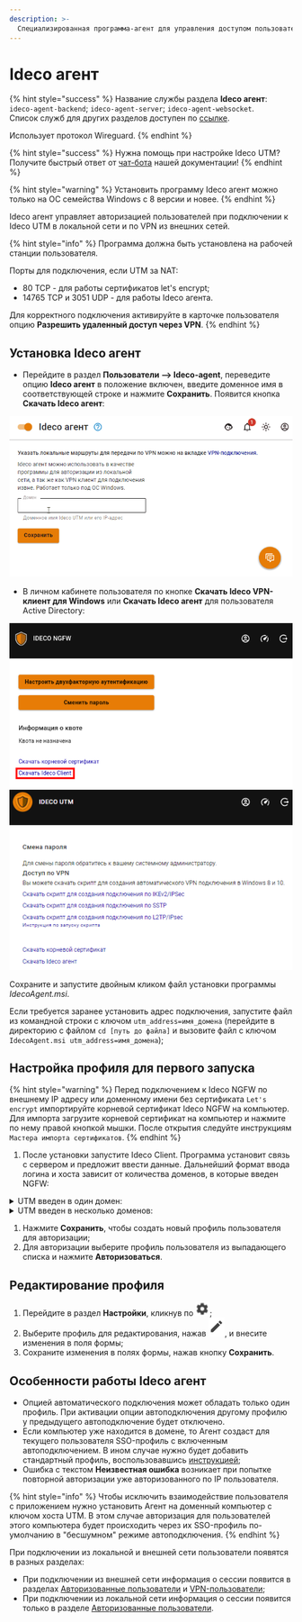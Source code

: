 ```yaml
---
description: >-
  Специализированная программа-агент для управления доступом пользователей в сеть Интернет. Использует протокол Wireguard.
---
```


# Ideco агент

{% hint style="success" %}
Название службы раздела **Ideco агент**: `ideco-agent-backend`; `ideco-agent-server`; `ideco-agent-websocket`. \
Список служб для других разделов доступен по [ссылке](../server-management/terminal.md).

Использует протокол Wireguard.
{% endhint %}

{% hint style="success" %}
Нужна помощь при настройке Ideco UTM? Получите быстрый ответ от [чат-бота](https://gpt-docs.ideco.ru/) нашей документации!
{% endhint %}

{% hint style="warning" %}
Установить программу Ideco агент можно только на ОС семейства Windows с 8 версии и новее.
{% endhint %}

Ideco агент управляет авторизацией пользователей при подключении к Ideco UTM в локальной сети и по VPN из внешних сетей.

{% hint style="info" %}
Программа должна быть установлена на рабочей станции пользователя.

Порты для подключения, если UTM за NAT:
* 80 TCP - для работы сертификатов let's encrypt;
* 14765 TCP и 3051 UDP  - для работы Ideco агента.

Для корректного подключения активируйте в карточке пользователя опцию **Разрешить удаленный доступ через VPN**.
{% endhint %}

## Установка Ideco агент

* Перейдите в раздел **Пользователи –> Ideco-agent**, переведите опцию **Ideco агент** в положение включен, введите доменное имя в соответствующей строке и нажмите **Сохранить**. Появится кнопка **Скачать Ideco агент**:

![](../../.gitbook/assets/agent.gif)

* В личном кабинете пользователя по кнопке **Скачать Ideco VPN-клиент для Windows** или **Скачать Ideco агент** для пользователя Active Directory:

![](../../.gitbook/assets/agent12.png) ![](../../.gitbook/assets/agent13.png)

Сохраните и запустите двойным кликом файл установки программы *IdecoAgent.msi*.

Если требуется заранее установить адрес подключения, запустите файл из командной строки с ключом `utm_address=имя_домена` (перейдите в директорию с файлом `cd [путь до файла]` и вызовите файл с ключом `IdecoAgent.msi utm_address=имя_домена`);

## Настройка профиля для первого запуска

{% hint style="warning" %}
Перед подключением к Ideco NGFW по внешнему IP адресу или доменному имени без сертификата `Let's encrypt` импортируйте корневой сертификат Ideco NGFW на компьютер.\
Для импорта загрузите корневой сертификат на компьютер и нажмите по нему правой кнопкой мышки. После открытия следуйте инструкциям `Мастера импорта сертификатов`.
{% endhint %}

1. После установки запустите Ideco Client. Программа установит связь с сервером и предложит ввести данные. Дальнейший формат ввода логина и хоста зависит от количества доменов, в которые введен NGFW:

<details>
<summary>UTM введен в один домен:</summary>

Введите **логин** в домене, в качестве **хоста** укажите домен.

![](../../.gitbook/assets/client2.png) ![](../../.gitbook/assets/client3.png)

</details>

<details>
<summary>UTM введен в несколько доменов:</summary>

Введите **логин** в формате **имя_домена/имя_пользователя**, в качестве **хоста** укажите **IP УТМ**.

![](../../.gitbook/assets/client4.png)

</details>

1. Нажмите **Сохранить**, чтобы создать новый профиль пользователя для авторизации;
2. Для авторизации выберите профиль пользователя из выпадающего списка и нажмите **Авторизоваться**.

## Редактирование профиля

1. Перейдите в раздел **Настройки**, кликнув по ![](../../.gitbook/assets/icon-gear2.png);
2. Выберите профиль для редактирования, нажав ![](../../.gitbook/assets/icon-edit.png), и внесите изменения в поля формы;
3. Сохраните изменения в полях формы, нажав кнопку **Сохранить**.

## Особенности работы Ideco агент

* Опцией автоматического подключения может обладать только один профиль. При активации опции автоподключения другому профилю у предыдущего автоподключение будет отключено.
* Если компьютер уже находится в домене, то Агент создаст для текущего пользователя SSO-профиль с включенным автоподключением. В ином случае нужно будет добавить стандартный профиль, воспользовавшись [инструкцией](#nastroika-profilya-dlya-pervogo-zapuska);
* Ошибка с текстом **Неизвестная ошибка** возникает при попытке повторной авторизации уже авторизованного по IP пользователя.

{% hint style="info" %}
Чтобы исключить взаимодействие пользователя с приложением нужно установить Агент на доменный компьютер с ключом хоста UTM. В этом случае авторизация для пользователей этого компьютера будет происходить через их SSO-профиль по-умолчанию в "бесшумном" режиме автоподключения.
{% endhint %}

При подключении из локальной и внешней сети пользователи появятся в разных разделах:
* При подключении из внешней сети информация о сессии появится в разделах [Авторизованные пользователи](../monitor/authorized-users.md) и [VPN-пользователи](../monitor/authorized-users.md/#vpn-polzovateli);
* При подключении из локальной сети информация о сессии появится только в разделе [Авторизованные пользователи](../monitor/authorized-users.md).
